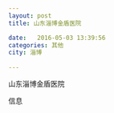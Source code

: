 ```yaml
--- 
layout: post 
title: 山东淄博金盾医院

date:   2016-05-03 13:39:56 
categories: 其他  
city: 淄博
  
--- 
```

   
山东淄博金盾医院

信息

